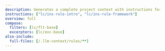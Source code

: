 ```yaml
---
description: Generates a complete project context with instructions for creating focused rules, including new chat prefixes and common guidelines. Includes all rule files in full content for reference. Use for efficient rule creation tasks.
instructions: ["lc/ins-rule-intro", "lc/ins-rule-framework"]
overview: full
compose:
  filters: [lc/flt-base]
  excerpters: [lc/exc-base]
also-include:
  full-files: [/.llm-context/rules/**]
---
```

